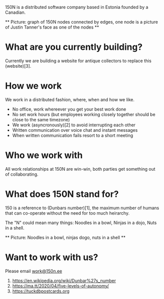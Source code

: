 150N is a distributed software company based in Estonia founded by a Canadian.

** Picture: graph of 150N nodes connected by edges, one node is a picture of Justin Tanner's face as one of the nodes **

# What are you currently building?

Currently we are building a website for antique collectors to replace this (website)[3].

# How we work
We work in a distributed fashion, where, when and how we like.

- No office, work whereever you get your best work done
- No set work hours (but employees working closely together should be close to the same timezone)
- We work (asyncronously)[2] to avoid interrupting each other
- Written communication over voice chat and instant messages
- When written communication fails resort to a short meeting

# Who we work with

All work relationships at 150N are win-win, both parties get something out of collaborating.

# What does 150N stand for?

150 is a reference to (Dunbars number)[1], the maximum number of humans that can co-operate without the need for too much heirarchy.

The "N" could mean many things: Noodles in a bowl, Ninjas in a dojo, Nuts in a shell.

** Picture: Noodles in a bowl, ninjas dogo, nuts in a shell **

# Want to work with us?

Please email work@150n.ee

1. https://en.wikipedia.org/wiki/Dunbar%27s_number
2. https://ma.tt/2020/04/five-levels-of-autonomy/
3. https://tuckdbpostcards.org
